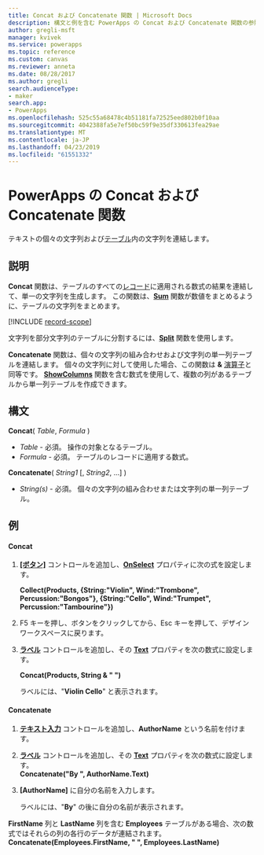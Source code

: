 ```yaml
---
title: Concat および Concatenate 関数 | Microsoft Docs
description: 構文と例を含む PowerApps の Concat および Concatenate 関数の参照情報
author: gregli-msft
manager: kvivek
ms.service: powerapps
ms.topic: reference
ms.custom: canvas
ms.reviewer: anneta
ms.date: 08/28/2017
ms.author: gregli
search.audienceType:
- maker
search.app:
- PowerApps
ms.openlocfilehash: 525c55a68478c4b51181fa72525eed802b0f10aa
ms.sourcegitcommit: 4042388fa5e7ef50bc59f9e35df330613fea29ae
ms.translationtype: MT
ms.contentlocale: ja-JP
ms.lasthandoff: 04/23/2019
ms.locfileid: "61551332"
---
```

# <a name="concat-and-concatenate-functions-in-powerapps"></a>PowerApps の Concat および Concatenate 関数
テキストの個々の文字列および[テーブル](../working-with-tables.md)内の文字列を連結します。

## <a name="description"></a>説明
**Concat** 関数は、テーブルのすべての[レコード](../working-with-tables.md#records)に適用される数式の結果を連結して、単一の文字列を生成します。 この関数は、**[Sum](function-aggregates.md)** 関数が数値をまとめるように、テーブルの文字列をまとめます。

[!INCLUDE [record-scope](../../../includes/record-scope.md)]

文字列を部分文字列のテーブルに分割するには、**[Split](function-split.md)** 関数を使用します。

**Concatenate** 関数は、個々の文字列の組み合わせおよび文字列の単一列テーブルを連結します。 個々の文字列に対して使用した場合、この関数は **&** [演算子](operators.md)と同等です。 **[ShowColumns](function-table-shaping.md)** 関数を含む数式を使用して、複数の列があるテーブルから単一列テーブルを作成できます。

## <a name="syntax"></a>構文
**Concat**( *Table*, *Formula* )

* *Table* - 必須。  操作の対象となるテーブル。
* *Formula* - 必須。  テーブルのレコードに適用する数式。

**Concatenate**( *String1* [, *String2*, ...] )

* *String(s)* - 必須。  個々の文字列の組み合わせまたは文字列の単一列テーブル。

## <a name="examples"></a>例
#### <a name="concat"></a>Concat
1. **[[ボタン]](../controls/control-button.md)** コントロールを追加し、**[OnSelect](../controls/properties-core.md)** プロパティに次の式を設定します。
   
    **Collect(Products, {String:"Violin", Wind:"Trombone", Percussion:"Bongos"}, {String:"Cello", Wind:"Trumpet", Percussion:"Tambourine"})**
2. F5 キーを押し、ボタンをクリックしてから、Esc キーを押して、デザイン ワークスペースに戻ります。
3. **[ラベル](../controls/control-text-box.md)** コントロールを追加し、その **[Text](../controls/properties-core.md)** プロパティを次の数式に設定します。
   
    **Concat(Products, String & " ")**
   
    ラベルには、"**Violin Cello**" と表示されます。

#### <a name="concatenate"></a>Concatenate
1. **[テキスト入力](../controls/control-text-input.md)** コントロールを追加し、**AuthorName** という名前を付けます。
2. **[ラベル](../controls/control-text-box.md)** コントロールを追加し、その **[Text](../controls/properties-core.md)** プロパティを次の数式に設定します。<br>
   **Concatenate("By ", AuthorName.Text)**
3. **[AuthorName]** に自分の名前を入力します。
   
    ラベルには、"**By**" の後に自分の名前が表示されます。

**FirstName** 列と **LastName** 列を含む **Employees** テーブルがある場合、次の数式ではそれらの列の各行のデータが連結されます。
<br>**Concatenate(Employees.FirstName, " ", Employees.LastName)**

